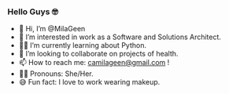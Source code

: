 ### Hello Guys 🤓

- 👋 Hi, I’m @MilaGeen
- 👀 I’m interested in work as a Software and Solutions Architect.
- 👩‍💻 I’m currently learning about Python.
- 🏥 I’m looking to collaborate on projects of health.
- 📫 How to reach me: camilageen@gmail.com !
- 💁‍♀️ Pronouns: She/Her.
- 😅 Fun fact: I love to work wearing makeup. 

